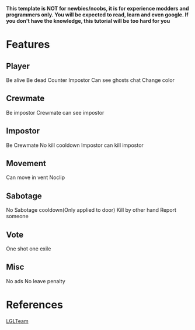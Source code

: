 **This template is NOT for newbies/noobs, it is for experience modders and programmers only. You will be expected to read, learn and even google. If you don't have the knowledge, this tutorial will be too hard for you**

# Features
## Player
Be alive
Be dead
Counter Impostor
Can see ghosts chat
Change color

## Crewmate
Be impostor
Crewmate can see impostor

## Impostor
Be Crewmate
No kill cooldown
Impostor can kill impostor

## Movement
Can move in vent
Noclip

## Sabotage
No Sabotage cooldown(Only applied to door)
Kill by other hand
Report someone

## Vote
One shot one exile

## Misc
No ads
No leave penalty

# References
[LGLTeam](https://github.com/LGLTeam/Android-Mod-Menu)
